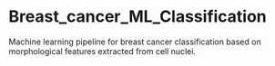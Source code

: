# Breast_cancer_ML_Classification
Machine learning pipeline for breast cancer classification based on morphological features extracted from cell nuclei. 
